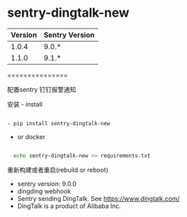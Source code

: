
# sentry-dingtalk-new

| Version | Sentry Version |
|---- |----|
| 1.0.4 | 9.0.* |
| 1.1.0 | 9.1.* |

===============

配置sentry 钉钉报警通知

安装 - install 

```bash

- pip install sentry-dingtalk-new
```

* or docker 

```bash

  echo sentry-dingtalk-new >> requirements.txt
```

 重新构建或者重启(rebuild or reboot)

* sentry version: 9.0.0
* dingding webhook
* Sentry sending DingTalk. See https://www.dingtalk.com/
* DingTalk is a product of Alibaba Inc.